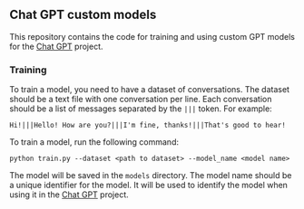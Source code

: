 ## Chat GPT custom models

This repository contains the code for training and using custom GPT models for the [Chat GPT](https://chatgpt.com) project.

### Training

To train a model, you need to have a dataset of conversations. The dataset should be a text file with one conversation per line. Each conversation should be a list of messages separated by the `|||` token. For example:

```
Hi!|||Hello! How are you?|||I'm fine, thanks!|||That's good to hear!
``` 

To train a model, run the following command:

```
python train.py --dataset <path to dataset> --model_name <model name>
```

The model will be saved in the `models` directory. The model name should be a unique identifier for the model. It will be used to identify the model when using it in the [Chat GPT](https://chatgpt.com) project.

